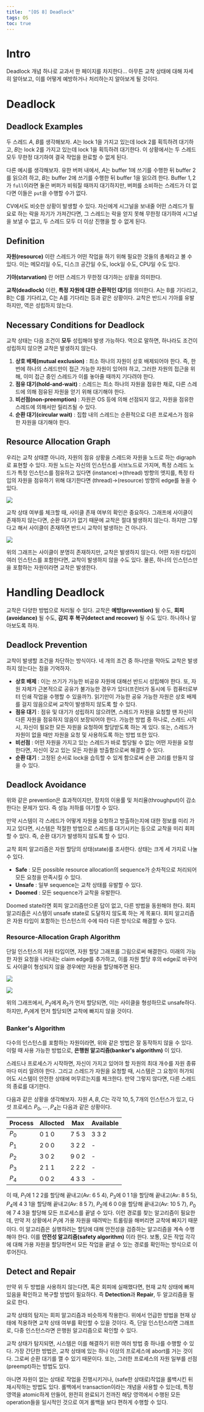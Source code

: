 ```yaml
---
title:  "[OS 8] Deadlock"
tags: OS
toc: true
---
```


# Intro
Deadlock 개념 하나로 교과서 한 페이지를 차지한다... 아무튼 교착 상태에 대해 자세히 알아보고, 이를 어떻게 예방하거나 처리하는지 알아보게 될 것이다.


# Deadlock
## Deadlock Examples
두 스레드 $A$, $B$를 생각해보자. $A$는 lock $1$을 가지고 있는데 lock $2$를 획득하려 대기하고, $B$는 lock $2$를 가지고 있는데 lock $1$을 획득하려 대기한다. 이 상황에서는 두 스레드 모두 무한정 대기하여 결국 작업을 완료할 수 없게 된다.

다른 예시를 생각해보자. 유한 버퍼 내에서, $A$는 buffer $1$에 쓰기를 수행한 뒤 buffer $2$를 읽으려 하고, $B$는 buffer $2$에 쓰기를 수행한 뒤 buffer $1$을 읽으려 한다. Buffer $1, 2$가 `full`이라면 둘은 버퍼가 비워질 때까지 대기하지만, 버퍼를 소비하는 스레드가 더 없다면 이들은 `put`을 수행할 수가 없다.

CV에서도 비슷한 상황이 발생할 수 있다. 자신에게 시그널을 보내줄 어떤 스레드가 필요로 하는 락을 자기가 가져간다면, 그 스레드는 락을 얻지 못해 무한정 대기하여 시그널을 보낼 수 없고, 두 스레드 모두 더 이상 진행을 할 수 없게 된다.

## Definition
**자원(resource)** 이란 스레드가 어떤 작업을 하기 위해 필요한 것들의 총체라고 볼 수 있다. 이는 메모리일 수도, 디스크 공간일 수도, lock일 수도, CPU일 수도 있다. 

**기아(starvation)** 란 어떤 스레드가 무한정 대기하는 상황을 의미한다.
 
**교착(deadlock)** 이란, **특정 자원에 대한 순환적인 대기**를 의미한다. A는 B를 기다리고, B는 C를 기다리고, C는 A를 기다리는 등과 같은 상황이다. 교착은 반드시 기아를 유발하지만, 역은 성립하지 않는다. 

## Necessary Conditions for Deadlock
교착 상태는 다음 조건이 **모두** 성립해야 발생 가능하다. 역으로 말하면, 하나라도 조건이 성립하지 않으면 교착은 발생하지 않는다. 

1. **상호 배제(mutual exclusion)** : 최소 하나의 자원이 상호 배제되어야 한다. 즉, 한 번에 하나의 스레드만이 접근 가능한 자원이 있어야 하고, 그러한 자원의 접근을 위해, 이미 접근 중인 스레드가 이를 놓아줄 때까지 기다려야 한다.
2. **점유 대기(hold-and-wait)** : 스레드는 최소 하나의 자원을 점유한 채로, 다른 스레드에 의해 점유된 자원을 얻기 위해 대기해야 한다.
3. **비선점(non-preemption)** : 자원은 OS 등에 의해 선점되지 않고, 자원을 점유한 스레드에 의해서만 릴리즈될 수 있다.
4. **순환 대기(circular wait)** : 집합 내의 스레드는 순환적으로 다른 프로세스가 점유한 자원을 대기해야 한다.

## Resource Allocation Graph
우리는 교착 상태뿐 아니라, 자원의 점유 상황을 스레드와 자원을 노드로 하는 digraph로 표현할 수 있다. 자원 노드는 자신의 인스턴스를 서브노드로 가지며, 특정 스레드 노드가 특정 인스턴스를 점유하고 있다면 (instance)$\to$(thread) 방향의 엣지를, 특정 타입의 자원을 점유하기 위해 대기한다면 (thread)$\to$(resource) 방향의 edge를 놓을 수 있다.

![](/imgs/os/os20.png)

교착 상태 여부를 체크할 때, 사이클 존재 여부의 확인은 중요하다. 그래프에 사이클이 존재하지 않는다면, 순환 대기가 없기 때문에 교착은 절대 발생하지 않는다. 하지만 그렇다고 해서 사이클이 존재하면 반드시 교착이 발생하는 건 아니다. 

![](/imgs/os/os21.png)

위의 그래프는 사이클이 분명히 존재하지만, 교착은 발생하지 않는다. 어떤 자원 타입이 여러 인스턴스를 포함한다면, 교착이 발생하지 않을 수도 있다. 물론, 하나의 인스턴스만을 포함하는 자원이라면 교착은 발생한다.


# Handling Deadlock
교착은 다양한 방법으로 처리될 수 있다. 교착은 **예방(prevention)** 될 수도, **회피(avoidance)** 될 수도, **감지 후 복구(detect and recover)** 될 수도 있다. 하나하나 알아보도록 하자.

## Deadlock Prevention
교착이 발생할 조건을 차단하는 방식이다. 네 개의 조건 중 하나만을 막아도 교착은 발생하지 않는다는 점을 기억하자. 

- **상호 배제** : 이는 쓰기가 가능한 비공유 자원에 대해선 반드시 성립해야 한다. 또, 자원 자체가 근본적으로 공유가 불가능한 경우가 있다(프린터가 동시에 두 컴퓨터로부터 인쇄 작업을 수행할 수 있을까?). 읽기만이 가능한 공유 가능한 자원은 상호 배제를 걸지 않음으로써 교착이 발생하지 않도록 할 수 있다.
- **점유 대기** : 점유 및 대기가 성립하지 않으려면, 스레드가 자원을 요청할 땐 자신이 다른 자원을 점유하지 않음이 보장되어야 한다. 가능한 방법 중 하나로, 스레드 시작 시, 자신이 필요한 모든 자원을 요청하여 할당받도록 하는 게 있다. 또는, 스레드가 자원이 없을 때만  자원을 요청 및 사용하도록 하는 방법 또한 있다.
- **비선점** : 어떤 자원을 가지고 있는 스레드가 바로 할당될 수 없는 어떤 자원을 요청한다면, 자신이 갖고 있는 모든 자원을 방출함으로써 해결할 수 있다.
- **순환 대기** : 고정된 순서로 lock을 습득할 수 있게 함으로써 순환 고리를 만들지 않을 수 있다.

## Deadlock Avoidance
위와 같은 prevention은 효과적이지만, 장치의 이용률 및 처리율(throughput)이 감소한다는 문제가 있다. 즉 성능 저하를 야기할 수 있다. 

만약 시스템이 각 스레드가 어떻게 자원을 요청하고 방출하는지에 대한 정보를 미리 가지고 있다면, 시스템은 적절한 방법으로 스레드를 대기시키는 등으로 교착을 미리 회피할 수 있다. 즉, 순환 대기가 발생하지 않도록 할 수 있다. 

교착 회피 알고리즘은 자원 할당의 상태(state)를 조사한다. 상태는 크게 세 가지로 나눌 수 있다.

- **Safe** : 모든 possible resource allocation의 sequence가 순차적으로 처리되어 모든 요청을 만족시킬 수 있다.
- **Unsafe** : 일부 sequence는 교착 상태를 유발할 수 있다.
- **Doomed** : 모든 sequence가 교착을 유발한다.

Doomed state라면 회피 알고리즘만으론 답이 없고, 다른 방법을 동원해야 한다. 회피 알고리즘은 시스템이 unsafe state로 도달하지 않도록 하는 게 목표다. 회피 알고리즘은 자원 타입이 포함하는 인스턴스의 수에 따라 다른 방식으로 해결할 수 있다. 

### Resource-Allocation Graph Algorithm
단일 인스턴스의 자원 타입이면, 자원 할당 그래프를 그림으로써 해결한다. 미래의 가능한 자원 요청을 나타내는 claim edge를 추가하고, 이를 자원 할당 후의 edge로 바꾸어도 사이클이 형성되지 않을 경우에만 자원을 할당해주면 된다.

![](/imgs/os/os22.png)

![](/imgs/os/os23.png)

위의 그래프에서, $P_2$에게 $R_2$가 먼저 할당되면, 이는 사이클을 형성하므로 unsafe하다. 하지만, $P_1$에게 먼저 할당되면 교착에 빠지지 않을 것이다.

### Banker's Algorithm
다수의 인스턴스를 포함하는 자원이라면, 위와 같은 방법은 잘 동작하지 않을 수 있다. 이럴 때 사용 가능한 방법으로, **은행원 알고리즘(banker's algorithm)** 이 있다.

스레드나 프로세스가 시작하면, 자신이 가지고 있어야 할 자원의 최대 개수를 자원 종류마다 미리 알려야 한다. 그리고 스레드가 자원을 요청할 때, 시스템은 그 요청이 허가되어도 시스템이 안전한 상태에 머무르는지를 체크한다. 만약 그렇지 않다면, 다른 스레드의 종료를 대기한다.

다음과 같은 상황을 생각해보자. 자원 $A, B, C$는 각각 $10, 5, 7$개의 인스턴스가 있고, 다섯 프로세스 $P_0, \cdots,P_4$는 다음과 같은 상황이다.

Process | Allocted | Max | Available
---|---|---|---
$P_0$ | $0\;1\;0$ | $7 \;5\; 3$ | $3 \;3\; 2$
$P_1$ | $2\; 0\; 0$ | $3 \;2\; 2$ | - 
$P_2$ | $3\; 0\; 2$ | $9 \;0\; 2$ | - 
$P_3$ | $2\; 1\; 1$ | $2 \;2\; 2$ | -
$P_4$ | $0 \;0\; 2$ | $4 \;3\; 3$ | -

이 때, $P_1$에 $1\; 2\; 2$를 할당해 끝내고(Av: $6\; 5\; 4$), $P_3$에 $0\; 1\; 1$을 할당해 끝내고(Av: $8 \;5 \;5$), $P_4$에 $4 \;3 \;1$을 할당해 끝내고(Av: $8 \;5 \;7$), $P_2$에 $6\; 0\; 0$을 할당해 끝내고(Av: $10\; 5\; 7$), $P_0$에 $7\; 4\; 3$을 할당해 모든 프로세스를 끝낼 수 있다. 이런 경로를 찾는 알고리즘이 필요한데, 만약 저 상황에서 $P_1$에 가용 자원을 때려박는 트롤링을 해버리면 교착에 빠지기 때문이다. 이 알고리즘은 실행하려는 할당에 대해 안전성을 검증하는 알고리즘을 계속 수행해야 한다. 이를 **안전성 알고리즘(safety algorithm)** 이라 한다. 보통, 모든 작업 각각에 대해 가용 자원을 할당하면서 모든 작업을 끝낼 수 있는 경로를 확인하는 방식으로 이루어진다.

## Detect and Repair
만약 위 두 방법을 사용하지 않는다면, 혹은 회피에 실패했다면, 현재 교착 상태에 빠져있음을 확인하고 복구할 방법이 필요하다. 즉 **Detection**과 **Repair**, 두 알고리즘을 필요로 한다.

교착 상태의 탐지는 회피 알고리즘과 비슷하게 작용한다. 위에서 언급한 방법을 현재 상태에 적용하면 교착 상태 여부를 확인할 수 있을 것이다. 즉, 단일 인스턴스라면 그래프로, 다중 인스턴스라면 은행원 알고리즘으로 확인할 수 있다. 

교착 상태가 탐지되면, 시스템은 이를 해결하기 위한 여러 방법 중 하나를 수행할 수 있다. 가장 간단한 방법은, 교착 상태에 있는 하나 이상의 프로세스에 abort를 거는 것이다. 그로써 순환 대기를 깰 수 있기 때문이다. 또는, 그러한 프로세스의 자원 일부를 선점(preempt)하는 방법도 있다.

아니면 자원이 없는 상태로 작업을 진행시키거나, (safe한 상태로)작업을 롤백시킨 뒤 재시작하는 방법도 있다. 롤백에서 transaction이라는 개념을 사용할 수 있는데, 특정 영역을 atomic하게 만들어, 완전히 완료되기 전까진 해당 영역에서 수행된 모든 operation들을 일시적인 것으로 여겨 롤백을 보다 편하게 수행할 수 있다.
